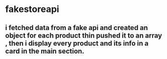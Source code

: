 # fakestoreapi
## i fetched data from a fake api and created an object for each product thin pushed it to an array , then i display every product and its info in a card in the main section.